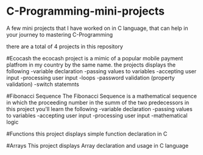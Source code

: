 # C-Programming-mini-projects
A few mini projects that I have worked on in C language, that can help in your journey to mastering C-Programming

there are a total of 4 projects in this repository

#Ecocash
the ecocash project is a mimic of a popular mobile payment platfrom in my country by the same name.
the projects displays the following
-variable declaration
-passing values to variables
-accepting user input
-processing user input
-loops
-password validation (property validation)
-switch statemnts

#Fibonacci Sequence
The Fibonacci Sequence is a mathematical sequence in which the proceeding number in the summ of the two predecessors
in this project you'll learn the following 
-variable declaration
-passing values to variables
-accepting user input
-processing user input
-mathematical logic

#Functions
this project displays simple function declaration in C

#Arrays
This project displays Array declaration and usage in C language
